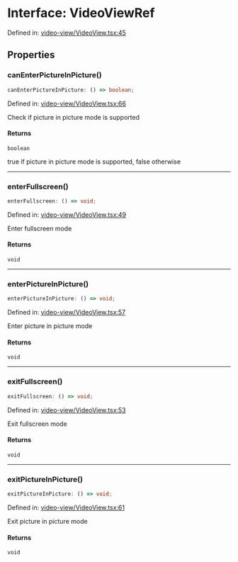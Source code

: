 # Interface: VideoViewRef

Defined in: [video-view/VideoView.tsx:45](https://github.com/TheWidlarzGroup/react-native-video/blob/f9ee42c2a80c20dca2b87dac6bcb2898c1a425c5/packages/react-native-video/src/core/video-view/VideoView.tsx#L45)

## Properties

### canEnterPictureInPicture()

```ts
canEnterPictureInPicture: () => boolean;
```

Defined in: [video-view/VideoView.tsx:66](https://github.com/TheWidlarzGroup/react-native-video/blob/f9ee42c2a80c20dca2b87dac6bcb2898c1a425c5/packages/react-native-video/src/core/video-view/VideoView.tsx#L66)

Check if picture in picture mode is supported

#### Returns

`boolean`

true if picture in picture mode is supported, false otherwise

***

### enterFullscreen()

```ts
enterFullscreen: () => void;
```

Defined in: [video-view/VideoView.tsx:49](https://github.com/TheWidlarzGroup/react-native-video/blob/f9ee42c2a80c20dca2b87dac6bcb2898c1a425c5/packages/react-native-video/src/core/video-view/VideoView.tsx#L49)

Enter fullscreen mode

#### Returns

`void`

***

### enterPictureInPicture()

```ts
enterPictureInPicture: () => void;
```

Defined in: [video-view/VideoView.tsx:57](https://github.com/TheWidlarzGroup/react-native-video/blob/f9ee42c2a80c20dca2b87dac6bcb2898c1a425c5/packages/react-native-video/src/core/video-view/VideoView.tsx#L57)

Enter picture in picture mode

#### Returns

`void`

***

### exitFullscreen()

```ts
exitFullscreen: () => void;
```

Defined in: [video-view/VideoView.tsx:53](https://github.com/TheWidlarzGroup/react-native-video/blob/f9ee42c2a80c20dca2b87dac6bcb2898c1a425c5/packages/react-native-video/src/core/video-view/VideoView.tsx#L53)

Exit fullscreen mode

#### Returns

`void`

***

### exitPictureInPicture()

```ts
exitPictureInPicture: () => void;
```

Defined in: [video-view/VideoView.tsx:61](https://github.com/TheWidlarzGroup/react-native-video/blob/f9ee42c2a80c20dca2b87dac6bcb2898c1a425c5/packages/react-native-video/src/core/video-view/VideoView.tsx#L61)

Exit picture in picture mode

#### Returns

`void`
